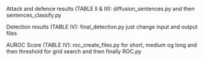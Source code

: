 Attack and defence results (TABLE II & III): diffusion_sentences.py and then sentences_classify.py

Detection results (TABLE IV): final_detection.py just change input and output files

AUROC Score (TABLE IV): roc_create_files.py for short, medium og long and then threshold for grid search and then finally ROC.py
